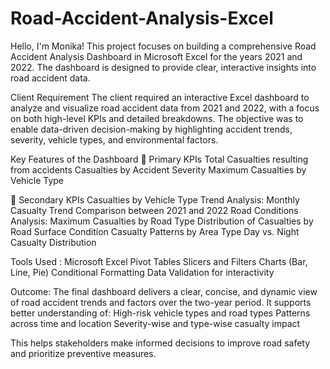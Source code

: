 # Road-Accident-Analysis-Excel
Hello, I'm Monika!
This project focuses on building a comprehensive Road Accident Analysis Dashboard in Microsoft Excel for the years 2021 and 2022. The dashboard is designed to provide clear, interactive insights into road accident data.

Client Requirement
The client required an interactive Excel dashboard to analyze and visualize road accident data from 2021 and 2022, with a focus on both high-level KPIs and detailed breakdowns. The objective was to enable data-driven decision-making by highlighting accident trends, severity, vehicle types, and environmental factors.

Key Features of the Dashboard
🔹 Primary KPIs
Total Casualties resulting from accidents
Casualties by Accident Severity
Maximum Casualties by Vehicle Type

🔹 Secondary KPIs
Casualties by Vehicle Type
Trend Analysis:
Monthly Casualty Trend Comparison between 2021 and 2022
Road Conditions Analysis:
Maximum Casualties by Road Type
Distribution of Casualties by Road Surface Condition
Casualty Patterns by Area Type
Day vs. Night Casualty Distribution

Tools Used : Microsoft Excel
Pivot Tables
Slicers and Filters
Charts (Bar, Line, Pie)
Conditional Formatting
Data Validation for interactivity

Outcome:
The final dashboard delivers a clear, concise, and dynamic view of road accident trends and factors over the two-year period. It supports better understanding of:
High-risk vehicle types and road types
Patterns across time and location
Severity-wise and type-wise casualty impact

This helps stakeholders make informed decisions to improve road safety and prioritize preventive measures.

